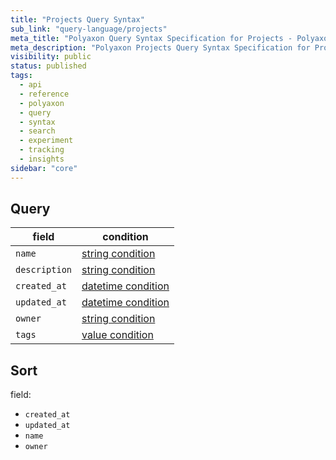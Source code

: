```yaml
---
title: "Projects Query Syntax"
sub_link: "query-language/projects"
meta_title: "Polyaxon Query Syntax Specification for Projects - Polyaxon References"
meta_description: "Polyaxon Projects Query Syntax Specification for Projects."
visibility: public
status: published
tags:
  - api
  - reference
  - polyaxon
  - query
  - syntax
  - search
  - experiment
  - tracking
  - insights
sidebar: "core"
---
```


## Query

field                           | condition
--------------------------------|------------------
`name`                          | [string condition](/docs/core/query-language/#query-with-string-condition)
`description`                   | [string condition](/docs/core/query-language/#query-with-string-condition)
`created_at`                    | [datetime condition](/docs/core/query-language/#query-with-datetime-condition)
`updated_at`                    | [datetime condition](/docs/core/query-language/#query-with-datetime-condition)
`owner`                         | [string condition](/docs/core/query-language/#query-with-string-condition)
`tags`                          | [value condition](/docs/core/query-language/#query-with-value-condition)


## Sort

field:

 * `created_at`
 * `updated_at`
 * `name`
 * `owner`

